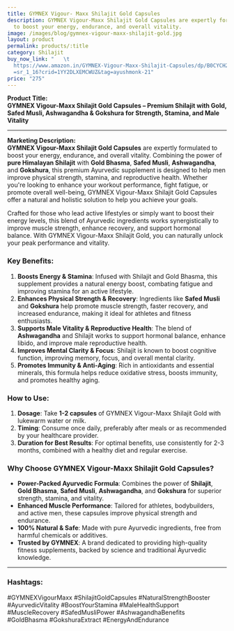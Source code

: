 ```yaml
---
title: GYMNEX Vigour- Maxx Shilajit Gold Capsules
description: GYMNEX Vigour-Maxx Shilajit Gold Capsules are expertly formulated
  to boost your energy, endurance, and overall vitality.
image: /images/blog/gymnex-vigour-maxx-shilajit-gold.jpg
layout: product
permalink: products/:title
category: Shilajit
buy_now_link: "   \t
  ﻿https://www.amazon.in/GYMNEX-Vigour-Maxx-Shilajit-Capsules/dp/B0CYCH2NH4/ref\
  =sr_1_16?crid=1YY2DLXEMCWUZ&tag=ayushmonk-21"
price: "275"
---
```

**Product Title:**  
**GYMNEX Vigour-Maxx Shilajit Gold Capsules – Premium Shilajit with Gold, Safed Musli, Ashwagandha & Gokshura for Strength, Stamina, and Male Vitality**

---

**Marketing Description:**  
**GYMNEX Vigour-Maxx Shilajit Gold Capsules** are expertly formulated to boost your energy, endurance, and overall vitality. Combining the power of **pure Himalayan Shilajit** with **Gold Bhasma**, **Safed Musli**, **Ashwagandha**, and **Gokshura**, this premium Ayurvedic supplement is designed to help men improve physical strength, stamina, and reproductive health. Whether you're looking to enhance your workout performance, fight fatigue, or promote overall well-being, GYMNEX Vigour-Maxx Shilajit Gold Capsules offer a natural and holistic solution to help you achieve your goals.

Crafted for those who lead active lifestyles or simply want to boost their energy levels, this blend of Ayurvedic ingredients works synergistically to improve muscle strength, enhance recovery, and support hormonal balance. With GYMNEX Vigour-Maxx Shilajit Gold, you can naturally unlock your peak performance and vitality.

### **Key Benefits**:
1. **Boosts Energy & Stamina**: Infused with Shilajit and Gold Bhasma, this supplement provides a natural energy boost, combating fatigue and improving stamina for an active lifestyle.
2. **Enhances Physical Strength & Recovery**: Ingredients like **Safed Musli** and **Gokshura** help promote muscle strength, faster recovery, and increased endurance, making it ideal for athletes and fitness enthusiasts.
3. **Supports Male Vitality & Reproductive Health**: The blend of **Ashwagandha** and Shilajit works to support hormonal balance, enhance libido, and improve male reproductive health.
4. **Improves Mental Clarity & Focus**: Shilajit is known to boost cognitive function, improving memory, focus, and overall mental clarity.
5. **Promotes Immunity & Anti-Aging**: Rich in antioxidants and essential minerals, this formula helps reduce oxidative stress, boosts immunity, and promotes healthy aging.

### **How to Use**:
1. **Dosage**: Take **1-2 capsules** of GYMNEX Vigour-Maxx Shilajit Gold with lukewarm water or milk.
2. **Timing**: Consume once daily, preferably after meals or as recommended by your healthcare provider.
3. **Duration for Best Results**: For optimal benefits, use consistently for 2-3 months, combined with a healthy diet and regular exercise.

### **Why Choose GYMNEX Vigour-Maxx Shilajit Gold Capsules?**
- **Power-Packed Ayurvedic Formula**: Combines the power of **Shilajit**, **Gold Bhasma**, **Safed Musli**, **Ashwagandha**, and **Gokshura** for superior strength, stamina, and vitality.
- **Enhanced Muscle Performance**: Tailored for athletes, bodybuilders, and active men, these capsules improve physical strength and endurance.
- **100% Natural & Safe**: Made with pure Ayurvedic ingredients, free from harmful chemicals or additives.
- **Trusted by GYMNEX**: A brand dedicated to providing high-quality fitness supplements, backed by science and traditional Ayurvedic knowledge.

---

### **Hashtags**:  
#GYMNEXVigourMaxx #ShilajitGoldCapsules #NaturalStrengthBooster #AyurvedicVitality #BoostYourStamina #MaleHealthSupport #MuscleRecovery #SafedMusliPower #AshwagandhaBenefits #GoldBhasma #GokshuraExtract #EnergyAndEndurance
